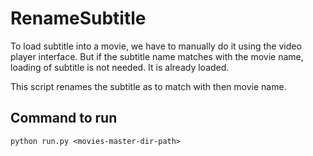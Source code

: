 # RenameSubtitle
To load subtitle into a movie, we have to manually do it using the video player interface. But if the subtitle name matches with the movie name, loading of subtitle is not needed. It is already loaded.

This script renames the subtitle as to match with then movie name.

## Command to run
```python run.py <movies-master-dir-path>```
